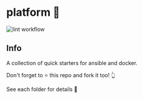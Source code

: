 # platform 🚉

![lint workflow](https://github.com/HoneyBearTech/platform/actions/workflows/lint.yml/badge.svg)



## Info

A collection of quick starters for ansible and docker.

Don't forget to ⭐  this repo and fork it too! 👆

See each folder for details 📁
